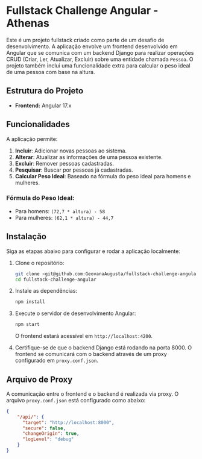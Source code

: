 # Fullstack Challenge Angular - Athenas

Este é um projeto fullstack criado como parte de um desafio de desenvolvimento. A aplicação envolve um frontend desenvolvido em Angular que se comunica com um backend Django para realizar operações CRUD (Criar, Ler, Atualizar, Excluir) sobre uma entidade chamada `Pessoa`. O projeto também inclui uma funcionalidade extra para calcular o peso ideal de uma pessoa com base na altura.

## Estrutura do Projeto

- **Frontend:** Angular 17.x

## Funcionalidades

A aplicação permite:
1. **Incluir**: Adicionar novas pessoas ao sistema.
2. **Alterar**: Atualizar as informações de uma pessoa existente.
3. **Excluir**: Remover pessoas cadastradas.
4. **Pesquisar**: Buscar por pessoas já cadastradas.
5. **Calcular Peso Ideal**: Baseado na fórmula do peso ideal para homens e mulheres.

### Fórmula do Peso Ideal:
- Para homens: `(72,7 * altura) - 58`
- Para mulheres: `(62,1 * altura) - 44,7`

## Instalação

Siga as etapas abaixo para configurar e rodar a aplicação localmente:

1. Clone o repositório:
    ```bash
    git clone <git@github.com:GeovanaAugusta/fullstack-challenge-angular.git>
    cd fullstack-challenge-angular
    ```

2. Instale as dependências:
    ```bash
    npm install
    ```

3. Execute o servidor de desenvolvimento Angular:
    ```bash
    npm start
    ```

   O frontend estará acessível em `http://localhost:4200`.

4. Certifique-se de que o backend Django está rodando na porta 8000. O frontend se comunicará com o backend através de um proxy configurado em `proxy.conf.json`.

## Arquivo de Proxy

A comunicação entre o frontend e o backend é realizada via proxy. O arquivo `proxy.conf.json` está configurado como abaixo:

```json
{
    "/api/": {
      "target": "http://localhost:8000",
      "secure": false,
      "changeOrigin": true,
      "logLevel": "debug"
    }
}